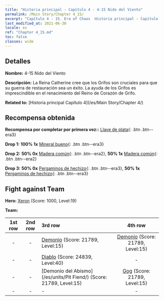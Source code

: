 ```yaml
---
title: "Historia principal - Capítulo 4 - 4-15 Nido del Viento"
permalink: /Main Story/Chapter 4_15/
excerpt: "Capítulo 4 - 15. Era of Chaos  Historia principal - Capítulo 4_15. 4-15 Nido del Viento"
last_modified_at: 2021-06-30
locale: es
ref: "Chapter 4_15.md"
toc: false
classes: wide
---
```


## Detalles

 **Nombre:** 4-15 Nido del Viento

 **Descripción:** La Reina Catherine cree que los Grifos son cruciales para que su guerra de restauración sea un éxito. La ayuda de los Grifos es imprescindible en el renacimiento del Reino de Corazón de Grifo.

 **Related to:** [Historia principal Capítulo 4](/es/Main Story/Chapter 4/)

## Recompensa obtenida

 **Recompensa por completar por primera vez::** [Llave de plata](/ItemsES/con_693/){: .btn .btn--era3}

 **Drop 1:** **100% 1x** [Mineral bueno](/ItemsES/mat_12/){: .btn .btn--era3}

 **Drop 2:** **50% 0x** [Madera común](/ItemsES/mat_7/){: .btn .btn--era2}, **50% 1x** [Madera común](/ItemsES/mat_7/){: .btn .btn--era2}

 **Drop 3:** **50% 0x** [Pergaminos de hechizo](/ItemsES/con_694/){: .btn .btn--era3}, **50% 1x** [Pergaminos de hechizo](/ItemsES/con_694/){: .btn .btn--era3}


## Fight against Team
 **Hero:** [Xeron](/es/heroes/Xeron/) (Score: 1000, Level:19)

 **Team:**


  | 1st row | 2nd row | 3rd row | 4th row |
  |:----:|:----:|:----|:----:|
  | - | - | [Demonio](/es/units/Demon/) (Score: 21789, Level:15)  | [Demonio](/es/units/Demon/) (Score: 21789, Level:15)  |
  | - | - | [Diablo](/es/units/Devil/) (Score: 24839, Level:40)  | - |
  | - | - | [Demonio del Abismo](/es/units/Pit Fiend/) (Score: 21789, Level:15)  | [Gog](/es/units/Gog/) (Score: 21789, Level:15)  |
  | - | - | - | - |



